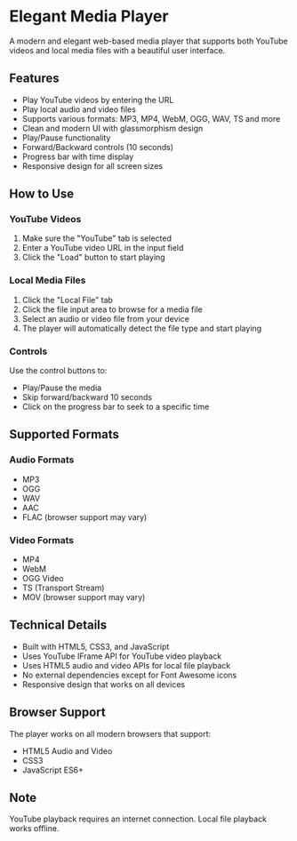 # Elegant Media Player

A modern and elegant web-based media player that supports both YouTube videos and local media files with a beautiful user interface.

## Features

- Play YouTube videos by entering the URL
- Play local audio and video files
- Supports various formats: MP3, MP4, WebM, OGG, WAV, TS and more
- Clean and modern UI with glassmorphism design
- Play/Pause functionality
- Forward/Backward controls (10 seconds)
- Progress bar with time display
- Responsive design for all screen sizes

## How to Use

### YouTube Videos
1. Make sure the "YouTube" tab is selected
2. Enter a YouTube video URL in the input field
3. Click the "Load" button to start playing

### Local Media Files
1. Click the "Local File" tab
2. Click the file input area to browse for a media file
3. Select an audio or video file from your device
4. The player will automatically detect the file type and start playing

### Controls
Use the control buttons to:
- Play/Pause the media
- Skip forward/backward 10 seconds
- Click on the progress bar to seek to a specific time

## Supported Formats

### Audio Formats
- MP3
- OGG
- WAV
- AAC
- FLAC (browser support may vary)

### Video Formats
- MP4
- WebM
- OGG Video
- TS (Transport Stream)
- MOV (browser support may vary)

## Technical Details

- Built with HTML5, CSS3, and JavaScript
- Uses YouTube IFrame API for YouTube video playback
- Uses HTML5 audio and video APIs for local file playback
- No external dependencies except for Font Awesome icons
- Responsive design that works on all devices

## Browser Support

The player works on all modern browsers that support:
- HTML5 Audio and Video
- CSS3
- JavaScript ES6+

## Note

YouTube playback requires an internet connection. Local file playback works offline. 